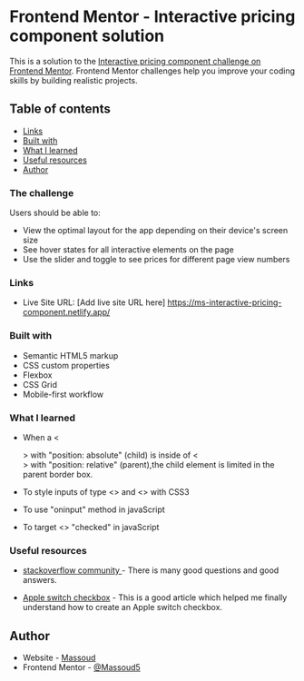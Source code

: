 # Frontend Mentor - Interactive pricing component solution

This is a solution to the [Interactive pricing component challenge on Frontend Mentor](https://www.frontendmentor.io/challenges/interactive-pricing-component-t0m8PIyY8). Frontend Mentor challenges help you improve your coding skills by building realistic projects. 

## Table of contents


- [Links](#links)
- [Built with](#built-with)
- [What I learned](#what-i-learned)
- [Useful resources](#useful-resources)
- [Author](#author)




### The challenge

Users should be able to:

- View the optimal layout for the app depending on their device's screen size
- See hover states for all interactive elements on the page
- Use the slider and toggle to see prices for different page view numbers



### Links

- Live Site URL: [Add live site URL here] https://ms-interactive-pricing-component.netlify.app/



### Built with

- Semantic HTML5 markup
- CSS custom properties
- Flexbox
- CSS Grid
- Mobile-first workflow


### What I learned

- When a <<div>> with "position: absolute" (child) is inside of <<div>> with "position: relative" (parent),the child element is limited in the parent border box. 

- To style inputs of type <<range>> and <<checkbox>> with CSS3

- To use "oninput" method in javaScript

- To target <<checkbox>> "checked" in javaScript


### Useful resources

- [stackoverflow community ](https://stackoverflow.com/) - There is many good questions and good answers.

- [Apple switch checkbox](https://codeburst.io/pure-css3-input-as-the-ios-checkbox-8b6347d5cefb) - This is a good article which helped me finally understand how to create an Apple switch checkbox.



## Author

- Website - [Massoud]()
- Frontend Mentor - [@Massoud5](https://www.frontendmentor.io/profile/yourusername)